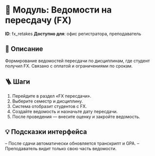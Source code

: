 # 📘 Модуль: Ведомости на пересдачу (FX)
**ID**: fx_retakes
**Доступно для**: офис регистратора, преподаватель

## 📝 Описание
Формирование ведомостей пересдачи по дисциплинам, где студент получил FX. Связано с оплатой и ограничениями по срокам.

## 🪜 Шаги
1. Перейдите в раздел «FX пересдачи».
2. Выберите семестр и дисциплину.
3. Система отобразит студентов с FX.
4. Создайте ведомость и назначьте дату пересдачи.
5. После проведения — внесите оценку и закройте ведомость.

## 💡 Подсказки интерфейса
– После сдачи автоматически обновляется транскрипт и GPA.
– Преподаватель видит только свою часть ведомости.
